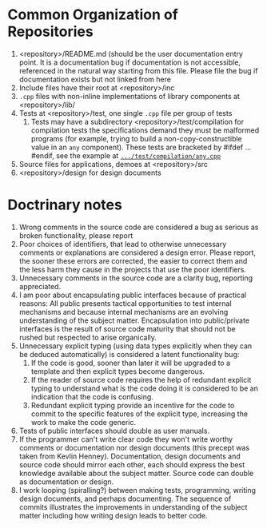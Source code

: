 # Common Organization of Repositories

1. \<repository>/README.md (should be the user documentation entry point.  It is a documentation bug if documentation is not accessible, referenced in the natural way starting from this file.  Please file the bug if documentation exists but not linked from here
1. Include files have their root at \<repository>/inc
2. `.cpp` files with non-inline implementations of library components at \<repository>/lib/<component>
3. Tests at \<repository>/test, one single `.cpp` file per group of tests
    1. Tests may have a subdirectory \<repository>/test/compilation for compilation tests the specifications demand they must be malformed programs (for example, trying to build a non-copy-constructible value in an `any` component).  These tests are bracketed by #ifdef <name of test> ... #endif, see the example at [`.../test/compilation/any.cpp`](https://github.com/thecppzoo/zoo/blob/63c74903abc61ce78d71c5ece843fbcd867d4a68/test/compilation/any.cpp#L13)
4. Source files for applications, demoes at \<repository>/src
5. \<repository>/design for design documents

# Doctrinary notes

1. Wrong comments in the source code are considered a bug as serious as broken functionality, please report
2. Poor choices of identifiers, that lead to otherwise unnecessary comments or explanations are considered a design error.  Please report, the sooner these errors are corrected, the easier to correct them and the less harm they cause in the projects that use the poor identifiers.
3. Unnecessary comments in the source code are a clarity bug, reporting appreciated.
4. I am poor about encapsulating public interfaces because of practical reasons:  All public presents tactical opportunities to test internal mechanisms and because internal mechanisms are an evolving understanding of the subject matter.  Encapsulation into public/private interfaces is the result of source code maturity that should not be rushed but respected to arise organically.
5. Unnecessary explicit typing (using data types explicitly when they can be deduced automatically) is considered a latent functionality bug:
    1. If the code is good, sooner than later it will be upgraded to a template and then explicit types become dangerous.
    2. If the reader of source code requires the help of redundant explicit typing to understand what is the code doing it is considered to be an indication that the code is confusing.
    3. Redundant explicit typing provide an incentive for the code to commit to the specific features of the explicit type, increasing the work to make the code generic.
6. Tests of public interfaces should double as user manuals.
7. If the programmer can't write clear code they won't write worthy comments or documentation nor design documents (this precept was taken from Kevlin Henney).  Documentation, design documents and source code should mirror each other, each should express the best knowledge available about the subject matter.  Source code can double as documentation or design.
8. I work looping (spiralling?) between making tests, programming, writing design documents, and perhaps documenting.  The sequence of commits illustrates the improvements in understanding of the subject matter including how writing design leads to better code.
